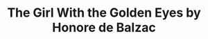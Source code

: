 ---
title: The Girl With the Golden Eyes by Honore de Balzac
tags: [France,Fiction Literature,⭐⭐⭐⭐⭐⭐☆☆☆☆ 6/10]
---